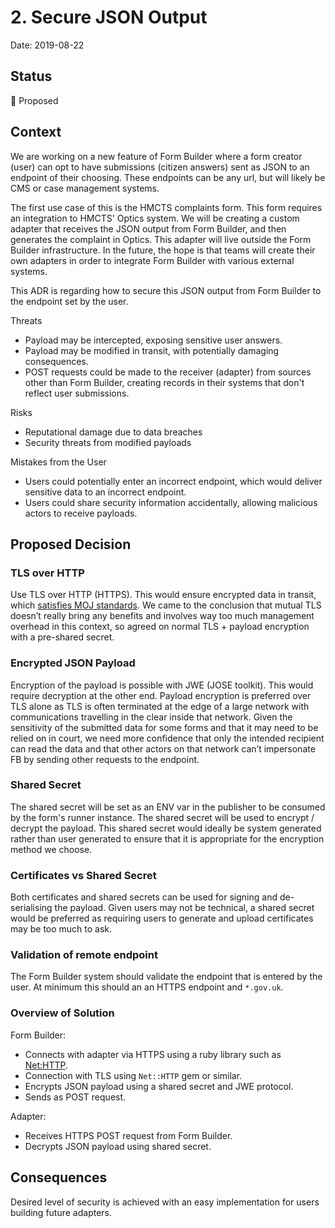 # 2. Secure JSON Output

Date: 2019-08-22

## Status

🤔 Proposed

## Context

We are working on a new feature of Form Builder where a form creator (user) can
opt to have submissions (citizen answers) sent as JSON to an endpoint of their choosing.
These endpoints can be any url, but will likely be CMS or case management systems.

The first use case of this is the HMCTS complaints form. This form requires an
integration to HMCTS' Optics system. We will be creating a custom adapter that receives
the JSON output from Form Builder, and then generates the complaint in Optics. This
adapter will live outside the Form Builder infrastructure. In the future, the hope
is that teams will create their own adapters in order to integrate Form Builder
with various external systems.

This ADR is regarding how to secure this JSON output from Form Builder to the
endpoint set by the user.

Threats
- Payload may be intercepted, exposing sensitive user answers.
- Payload may be modified in transit, with potentially damaging consequences.
- POST requests could be made to the receiver (adapter) from sources other than Form Builder,
  creating records in their systems that don't reflect user submissions.

Risks
- Reputational damage due to data breaches
- Security threats from modified payloads

Mistakes from the User
- Users could potentially enter an incorrect endpoint, which would deliver sensitive
data to an incorrect endpoint.
- Users could share security information accidentally, allowing malicious actors
to receive payloads.

## Proposed Decision

### TLS over HTTP
Use TLS over HTTP (HTTPS). This would ensure
encrypted data in transit, which [satisfies MOJ standards](https://ministryofjustice.github.io/security-guidance/standards/cryptography/#cryptography).
We came to the conclusion that mutual TLS doesn’t really bring any benefits and
involves way too much management overhead in this context, so agreed on normal
TLS + payload encryption with a pre-shared secret.

### Encrypted JSON Payload
Encryption of the payload is possible with JWE (JOSE toolkit). This would require
decryption at the other end. Payload encryption is preferred over TLS alone as TLS
is often terminated at the edge of a large network with communications travelling in the clear
inside that network. Given the sensitivity of the submitted data for some forms
and that it may need to be relied on in court, we need more confidence that only
the intended recipient can read the data and that other actors on that network
can’t impersonate FB by sending other requests to the endpoint.

### Shared Secret
The shared secret will be set as an ENV var in the publisher to be consumed by
the form's runner instance. The shared secret will be used to encrypt / decrypt
the payload. This shared secret would ideally be system generated rather than user
generated to ensure that it is appropriate for the encryption method we choose.

### Certificates vs Shared Secret
Both certificates and shared secrets can be used for signing and de-serialising the payload.
Given users may not be technical, a shared secret would be preferred as requiring users
to generate and upload certificates may be too much to ask.

### Validation of remote endpoint
The Form Builder system should validate the endpoint that is entered by the user.
At minimum this should an an HTTPS endpoint and `*.gov.uk`.


### Overview of Solution

Form Builder:
- Connects with adapter via HTTPS using a ruby library such as [Net:HTTP](https://ruby-doc.org/stdlib-2.6.3/libdoc/net/http/rdoc/Net/HTTP.html).
- Connection with TLS using `Net::HTTP` gem or similar.
- Encrypts JSON payload using a shared secret and JWE protocol.
- Sends as POST request.

Adapter:
- Receives HTTPS POST request from Form Builder.
- Decrypts JSON payload using shared secret.

## Consequences

Desired level of security is achieved with an easy implementation for users building
future adapters.
